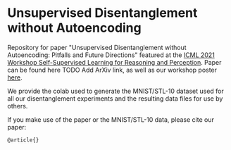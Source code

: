 # Unsupervised Disentanglement without Autoencoding
Repository for paper "Unsupervised Disentanglement without Autoencoding: Pitfalls and Future Directions" featured at the [ICML 2021 Workshop Self-Supervised Learning for Reasoning and Perception](https://icml21ssl.github.io/index.html). Paper can be found here TODO Add ArXiv link, as well as our workshop poster [here](https://icml21ssl.github.io/pages/files/icml_disentanglement_poster.pdf).

We provide the colab used to generate the MNIST/STL-10 dataset used for all our disentanglement experiments and the resulting data files for use by others.

If you make use of the paper or the MNIST/STL-10 data, please cite our paper:
``` markdown
@article{}
```

